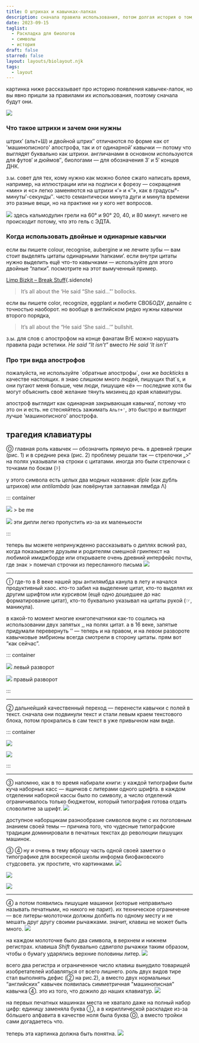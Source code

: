 ```yaml
---
title: О штрихах и кавычках-лапках
description: сначала правила использования, потом долгая история о том, как целый ворох разных символов свёлся к парочке.
date: 2023-09-15
taglist:
  - Раскладка для биологов
  - символы
  - история
draft: false
starred: false
layout: layouts/biolayout.njk
tags:
  - layout
---
```


картинка ниже рассказывает про историю появления кавычек-лапок, но вы явно пришли за правилами их использования, поэтому сначала будут они.

![](primes-and-quotes-1.png)

### Что такое штрихи и зачем они нужны
штрих′ (альт+Ш) и двойной штрих″ отличаются по форме как от 'машинописного' апострофа, так и от одинарной’ кавычки — потому что выглядят буквально как штрихи. англичанами в основном используются для футов′ и дюймов″, биологами — для обозначения 3′ и 5′ концов ДНК.

з.ы. совет для тех, кому нужно как можно более сжато написать время, например, на иллюстрации или на подписи к форезу — сокращения «мин» и «с» легко заменяются на штрихи «′» и «″», как в градусы°-минуты′-секунды″. чисто семантически минута дуги и минута времени это разные вещи, но на практике ни у кого нет вопросов.

![](primes-and-quotes-2.png) здесь кальмодулин грели на 60° и 90° 20, 40, и 80 минут. ничего не происходит потому, что это гель с ЭДТА. 

### Когда использовать двойные и одинарные кавычки

если вы пишете colour, recognise, aubergine и не лечите зубы — вам стоит выделять цитаты одинарными ‘лапками’. если внутри цитаты нужно выделить ещё что-то кавычками — используйте для этого двойные  “лапки”. посмотрите на этот вымученный пример.

[Limp Bizkit – Break Stuff](https://youtu.be/ZpUYjpKg9KY){.sidenote}

> It’s all about the ‘He said “She said...”’ bollocks.



если вы пишете color, recognize, eggplant и любите СВОБОДУ, делайте с точностью наоборот. но вообще в английском редко нужны кавычки второго порядка, 
> It’s all about the “He said ‘She said...’” bullshit.

з.ы. для слов с апострофом на конце фанатам BrE можно нарушать правила ради эстетики. *He said “It isn’t”* вместо *He said ‘It isn’t’*

### Про три вида апострофов
пожалуйста, не используйте \`обратные апострофы\`, они же *backticks* в качестве настоящих. я знаю слишком много людей, пишущих that\`s, и они пугают меня больше, чем люди, пишущие «ё» — последние хотя бы могут объяснить своё желание тянуть мизинец до края клавиатуры.

апостроф выглядит как одинарная закрывающая кавычка’, потому что это он и есть. не стесняйтесь зажимать `Альт+'`, это быстро и выглядит лучше 'машинописного' апострофа.

## трагедия клавиатуры

Ⓞ главная роль кавычек — обозначить прямую речь. в древней греции (рис. 1) и в средние река (рис. 2) проблему решали так — стрелочки „>“ на полях указывали на строки с цитатами. иногда это были стрелочки с точками по бокам (⸖) 

у этого символа есть целых два модных названия: *diple* (как дубль штрихов) или *antilambda* (как повёрнутая заглавная лямбда Λ)

::: container

![](primes-and-quotes-4.png) > be me

![](primes-and-quotes-3.png) эти дипли легко пропустить из-за их маленькости

:::

теперь вы можете непринужденно рассказывать о диплях всякий раз, когда показываете друзьям и родителям смешной гринтекст на любимой имиджборде или открываете очень древний интерфейс почты, где знак > помечал строчки из пересланного письма
![](primes-and-quotes-5.png)

---

Ⓘ где-то в 8 веке нашей эры антилямбда канула в лету и начался продуктивный хаос. кто-то забил на выделение цитат, кто-то выделял их другим шрифтом или курсивом (ещё одно дошедшее до нас форматирование цитат), кто-то буквально указывал на цитаты рукой (☞, маникула).

в какой-то момент многие книгопечатники как-то сошлись на использовании двух запятых ,, на полях цитат. а в 16 веке, запятые придумали перевернуть ’’ — теперь и на правом, и на левом развороте кавычковые эмбрионы всегда смотрели в сторону цитаты. прям вот “как сейчас”.

::: container 

![](primes-and-quotes-7.png) левый разворот

![](primes-and-quotes-6.png) правый разворот

:::

---

② дальнейший качественный переход — перенести кавычки с полей в текст. сначала они подвинули текст и стали левым краем текстового блока, потом прокрались в сам текст в уже привычном нам виде.

::: container 

![](primes-and-quotes-8.png)

![](primes-and-quotes-9.png)

:::

---

③ напомню, как в то время набирали книги: у каждой типографии были куча наборных касс — ящичков с литерами одного шрифта. в каждом отделении наборной кассы было по символу, а число отделений ограничивалось только бюджетом, который типография готова отдать словолитне за шрифт.
![](primes-and-quotes-a10.png)

доступное наборщикам разнообразие символов вкупе с их поголовным знанием своей темы — причина того, что чудесные типографские традиции доминировали в печатных текстах до революции пишущих машинок.

③ ④ ну и очень в тему вброшу часть одной своей заметки о типографике для воскресной школы информа биофаковского студсовета. уж простите, что картинками.
![](primes-and-quotes-10.png)

![](primes-and-quotes-11.png)

![](primes-and-quotes-12.png)

---

④ а потом появились пишущие машинки (которые неправильно называть печатными, но никого не парит). их техническое ограничение — все литеры-молоточки должны долбить по одному месту и не мешать друг другу своими рычажками. значит, клавиш не может быть много.
![](primes-and-quotes-13.png)

на каждом молоточке было два символа, в верхнем и нижнем регистрах. клавиша *Shift* буквально *сдвигала* рычажки таким образом, чтобы о бумагу ударялись верхние половины литер.
![](primes-and-quotes-14.png)

всего два регистра и ограниченное число клавиш вынудило товарищей изобретателей избавляться от всего лишнего. роль двух видов тире стал выполнять дефис (➁ на рис.2), а вместо двух нормальных “английских” кавычек появилась симметричная "машинописная" кавычка ➃. это из того, что дожило до наших клавиатур.
![](primes-and-quotes-15.png)

на первых печатных машинках места не хватало даже на полный набор цифр: единицу заменяла буква Ⓘ, а в кириллической раскладке из-за бóльшего алфавита в качестве ноля была буква Ⓞ, а вместо тройки сами догадаетесь что.


теперь эта картинка должна быть понятна.
![](primes-and-quotes-1.png)